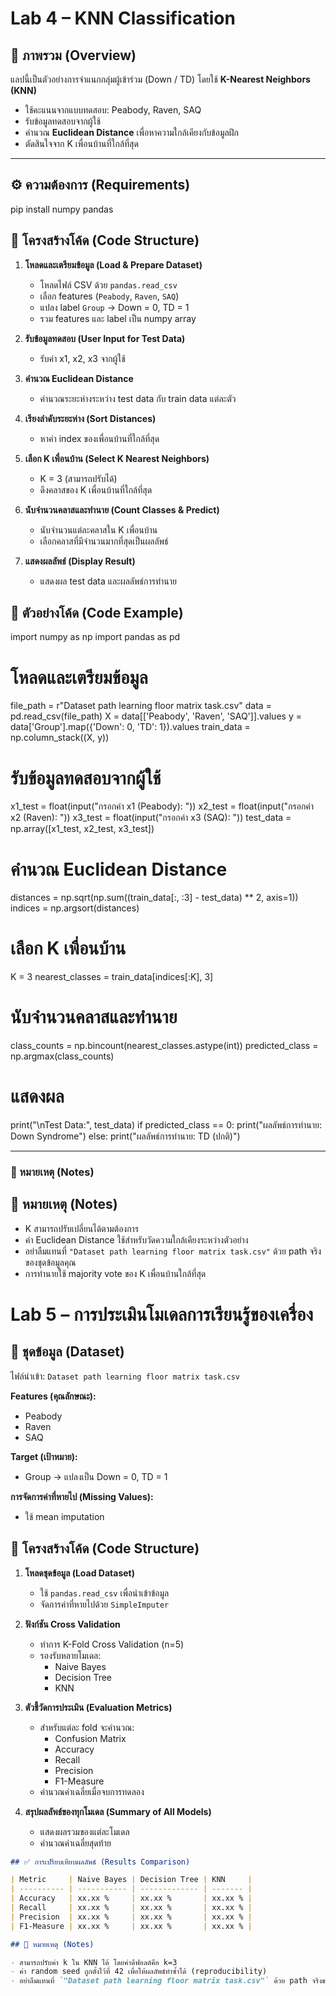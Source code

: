 # Lab 4 – KNN Classification

## 📌 ภาพรวม (Overview)

แลปนี้เป็นตัวอย่างการจำแนกกลุ่มผู้เข้าร่วม (Down / TD) โดยใช้ **K-Nearest Neighbors (KNN)**

- ใช้คะแนนจากแบบทดสอบ: Peabody, Raven, SAQ
- รับข้อมูลทดสอบจากผู้ใช้
- คำนวณ **Euclidean Distance** เพื่อหาความใกล้เคียงกับข้อมูลฝึก
- ตัดสินใจจาก K เพื่อนบ้านที่ใกล้ที่สุด

---

## ⚙️ ความต้องการ (Requirements)

pip install numpy pandas

## 🧩 โครงสร้างโค้ด (Code Structure)

1. **โหลดและเตรียมข้อมูล (Load & Prepare Dataset)**

   - โหลดไฟล์ CSV ด้วย `pandas.read_csv`
   - เลือก features (`Peabody`, `Raven`, `SAQ`)
   - แปลง label `Group` → Down = 0, TD = 1
   - รวม features และ label เป็น numpy array

2. **รับข้อมูลทดสอบ (User Input for Test Data)**

   - รับค่า x1, x2, x3 จากผู้ใช้

3. **คำนวณ Euclidean Distance**

   - คำนวณระยะห่างระหว่าง test data กับ train data แต่ละตัว

4. **เรียงลำดับระยะห่าง (Sort Distances)**

   - หาค่า index ของเพื่อนบ้านที่ใกล้ที่สุด

5. **เลือก K เพื่อนบ้าน (Select K Nearest Neighbors)**

   - K = 3 (สามารถปรับได้)
   - ดึงคลาสของ K เพื่อนบ้านที่ใกล้ที่สุด

6. **นับจำนวนคลาสและทำนาย (Count Classes & Predict)**

   - นับจำนวนแต่ละคลาสใน K เพื่อนบ้าน
   - เลือกคลาสที่มีจำนวนมากที่สุดเป็นผลลัพธ์

7. **แสดงผลลัพธ์ (Display Result)**
   - แสดงผล test data และผลลัพธ์การทำนาย

## 📂 ตัวอย่างโค้ด (Code Example)

import numpy as np
import pandas as pd

# โหลดและเตรียมข้อมูล

file_path = r"Dataset path learning floor matrix task.csv"
data = pd.read_csv(file_path)
X = data[['Peabody', 'Raven', 'SAQ']].values
y = data['Group'].map({'Down': 0, 'TD': 1}).values
train_data = np.column_stack((X, y))

# รับข้อมูลทดสอบจากผู้ใช้

x1_test = float(input("กรอกค่า x1 (Peabody): "))
x2_test = float(input("กรอกค่า x2 (Raven): "))
x3_test = float(input("กรอกค่า x3 (SAQ): "))
test_data = np.array([x1_test, x2_test, x3_test])

# คำนวณ Euclidean Distance

distances = np.sqrt(np.sum((train_data[:, :3] - test_data) \*\* 2, axis=1))
indices = np.argsort(distances)

# เลือก K เพื่อนบ้าน

K = 3
nearest_classes = train_data[indices[:K], 3]

# นับจำนวนคลาสและทำนาย

class_counts = np.bincount(nearest_classes.astype(int))
predicted_class = np.argmax(class_counts)

# แสดงผล

print("\nTest Data:", test_data)
if predicted_class == 0:
print("ผลลัพธ์การทำนาย: Down Syndrome")
else:
print("ผลลัพธ์การทำนาย: TD (ปกติ)")

---

### 📝 หมายเหตุ (Notes)

## 📝 หมายเหตุ (Notes)

- K สามารถปรับเปลี่ยนได้ตามต้องการ
- ค่า Euclidean Distance ใช้สำหรับวัดความใกล้เคียงระหว่างตัวอย่าง
- อย่าลืมแทนที่ `"Dataset path learning floor matrix task.csv"` ด้วย path จริงของชุดข้อมูลคุณ
- การทำนายใช้ majority vote ของ K เพื่อนบ้านใกล้ที่สุด

# Lab 5 – การประเมินโมเดลการเรียนรู้ของเครื่อง

## 📂 ชุดข้อมูล (Dataset)

ไฟล์นำเข้า: `Dataset path learning floor matrix task.csv`

**Features (คุณลักษณะ):**

- Peabody
- Raven
- SAQ

**Target (เป้าหมาย):**

- Group → แปลงเป็น Down = 0, TD = 1

**การจัดการค่าที่หายไป (Missing Values):**

- ใช้ mean imputation

## 🧩 โครงสร้างโค้ด (Code Structure)

1. **โหลดชุดข้อมูล (Load Dataset)**

   - ใช้ `pandas.read_csv` เพื่อนำเข้าข้อมูล
   - จัดการค่าที่หายไปด้วย `SimpleImputer`

2. **ฟังก์ชัน Cross Validation**

   - ทำการ K-Fold Cross Validation (n=5)
   - รองรับหลายโมเดล:
     - Naive Bayes
     - Decision Tree
     - KNN

3. **ตัวชี้วัดการประเมิน (Evaluation Metrics)**

   - สำหรับแต่ละ fold จะคำนวณ:
     - Confusion Matrix
     - Accuracy
     - Recall
     - Precision
     - F1-Measure
   - คำนวณค่าเฉลี่ยเมื่อจบการทดลอง

4. **สรุปผลลัพธ์ของทุกโมเดล (Summary of All Models)**
   - แสดงผลรวมของแต่ละโมเดล
   - คำนวณค่าเฉลี่ยสุดท้าย

```markdown
## ✅ การเปรียบเทียบผลลัพธ์ (Results Comparison)

| Metric     | Naive Bayes | Decision Tree | KNN     |
| ---------- | ----------- | ------------- | ------- |
| Accuracy   | xx.xx %     | xx.xx %       | xx.xx % |
| Recall     | xx.xx %     | xx.xx %       | xx.xx % |
| Precision  | xx.xx %     | xx.xx %       | xx.xx % |
| F1-Measure | xx.xx %     | xx.xx %       | xx.xx % |

## 📝 หมายเหตุ (Notes)

- สามารถปรับค่า k ใน KNN ได้ โดยค่าดีฟอลต์คือ k=3
- ค่า random seed ถูกตั้งไว้ที่ 42 เพื่อให้ผลลัพธ์ทำซ้ำได้ (reproducibility)
- อย่าลืมแทนที่ `"Dataset path learning floor matrix task.csv"` ด้วย path จริงของชุดข้อมูลคุณ
```

